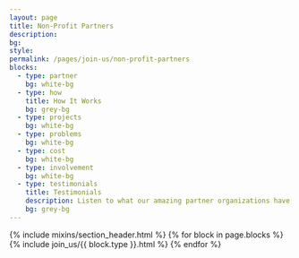 ```yaml
---
layout: page
title: Non-Profit Partners
description:
bg:
style:
permalink: /pages/join-us/non-profit-partners
blocks:
  - type: partner
    bg: white-bg
  - type: how
    title: How It Works
    bg: grey-bg
  - type: projects
    bg: white-bg
  - type: problems
    bg: white-bg
  - type: cost
    bg: white-bg
  - type: involvement
    bg: white-bg
  - type: testimonials
    title: Testimonials
    description: Listen to what our amazing partner organizations have to say...
    bg: grey-bg
---
```


{% include mixins/section_header.html %}
{% for block in page.blocks %}
  {% include join_us/{{ block.type }}.html %}
{% endfor %}
